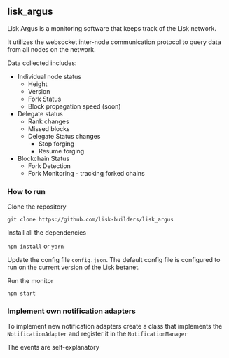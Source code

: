 ## lisk_argus

Lisk Argus is a monitoring software that keeps track of the Lisk network.

It utilizes the websocket inter-node communication protocol to query data from all nodes on the network.

Data collected includes:

* Individual node status
    * Height
    * Version
    * Fork Status
    * Block propagation speed (soon)
* Delegate status
    * Rank changes
    * Missed blocks
    * Delegate Status changes
        * Stop forging
        * Resume forging
* Blockchain Status
    * Fork Detection
    * Fork Monitoring - tracking forked chains

### How to run

Clone the repository

``git clone https://github.com/lisk-builders/lisk_argus``

Install all the dependencies

``npm install`` or ``yarn``

Update the config file ```config.json```. The default config file is configured to run on the current version of the Lisk betanet.

Run the monitor

``npm start``

### Implement own notification adapters

To implement new notification adapters create a class that implements the ``NotificationAdapter`` and register it in the ``NotificationManager``

The events are self-explanatory
